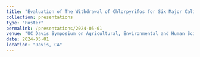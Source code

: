 ```yaml
---
title: "Evaluation of The Withdrawal of Chlorpyrifos for Six Major California Commodities: A Retrospective Analysis"
collection: presentations
type: "Poster"
permalink: /presentations/2024-05-01
venue: "UC Davis Symposium on Agricultural, Environmental and Human Sciences"
date: 2024-05-01
location: "Davis, CA"
---
```


